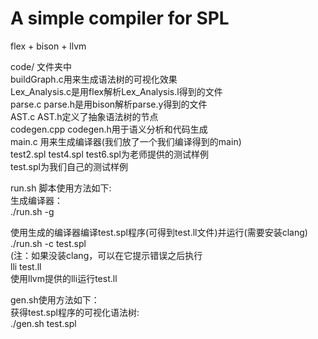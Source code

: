 ﻿# A simple compiler for SPL
flex + bison + llvm

code/ 文件夹中  
buildGraph.c用来生成语法树的可视化效果  
Lex_Analysis.c是用flex解析Lex_Analysis.l得到的文件  
parse.c parse.h是用bison解析parse.y得到的文件  
AST.c AST.h定义了抽象语法树的节点  
codegen.cpp codegen.h用于语义分析和代码生成  
main.c 用来生成编译器(我们放了一个我们编译得到的main)  
test2.spl test4.spl test6.spl为老师提供的测试样例  
test.spl为我们自己的测试样例  

run.sh 脚本使用方法如下:  
生成编译器：  
./run.sh -g  

使用生成的编译器编译test.spl程序(可得到test.ll文件)并运行(需要安装clang)  
./run.sh -c test.spl  
(注：如果没装clang，可以在它提示错误之后执行  
lli test.ll  
使用llvm提供的lli运行test.ll  

gen.sh使用方法如下：  
获得test.spl程序的可视化语法树:  
./gen.sh test.spl  

